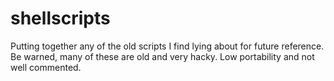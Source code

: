 shellscripts
===========

Putting together any of the old scripts I find lying about for future reference. Be warned, many of these are old and very hacky. Low portability and not well commented. 
